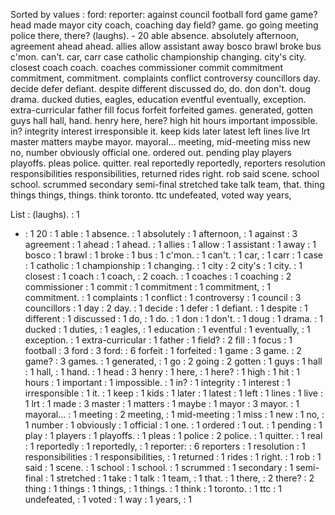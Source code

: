 Sorted by values :
ford: reporter: against council football ford game game? head made mayor city coach, coaching day field? game. go going meeting police there, there? (laughs). - 20 able absence. absolutely afternoon, agreement ahead ahead. allies allow assistant away bosco brawl broke bus c'mon. can't. car, carr case catholic championship changing. city's city. closest coach coach. coaches commissioner commit commitment commitment, commitment. complaints conflict controversy councillors day. decide defer defiant. despite different discussed do, do. don don't. doug drama. ducked duties, eagles, education eventful eventually, exception. extra-curricular father fill focus forfeit forfeited games. generated, gotten guys hall hall, hand. henry here, here? high hit hours important impossible. in? integrity interest irresponsible it. keep kids later latest left lines live lrt master matters maybe mayor. mayoral... meeting, mid-meeting miss new no, number obviously official one. ordered out. pending play players playoffs. pleas police. quitter. real reportedly reportedly, reporters resolution responsibilities responsibilities, returned rides right. rob said scene. school school. scrummed secondary semi-final stretched take talk team, that. thing things things, things. think toronto. ttc undefeated, voted way years, 

List :
(laughs). : 1
- : 1
20 : 1
able : 1
absence. : 1
absolutely : 1
afternoon, : 1
against : 3
agreement : 1
ahead : 1
ahead. : 1
allies : 1
allow : 1
assistant : 1
away : 1
bosco : 1
brawl : 1
broke : 1
bus : 1
c'mon. : 1
can't. : 1
car, : 1
carr : 1
case : 1
catholic : 1
championship : 1
changing. : 1
city : 2
city's : 1
city. : 1
closest : 1
coach : 1
coach, : 2
coach. : 1
coaches : 1
coaching : 2
commissioner : 1
commit : 1
commitment : 1
commitment, : 1
commitment. : 1
complaints : 1
conflict : 1
controversy : 1
council : 3
councillors : 1
day : 2
day. : 1
decide : 1
defer : 1
defiant. : 1
despite : 1
different : 1
discussed : 1
do, : 1
do. : 1
don : 1
don't. : 1
doug : 1
drama. : 1
ducked : 1
duties, : 1
eagles, : 1
education : 1
eventful : 1
eventually, : 1
exception. : 1
extra-curricular : 1
father : 1
field? : 2
fill : 1
focus : 1
football : 3
ford : 3
ford: : 6
forfeit : 1
forfeited : 1
game : 3
game. : 2
game? : 3
games. : 1
generated, : 1
go : 2
going : 2
gotten : 1
guys : 1
hall : 1
hall, : 1
hand. : 1
head : 3
henry : 1
here, : 1
here? : 1
high : 1
hit : 1
hours : 1
important : 1
impossible. : 1
in? : 1
integrity : 1
interest : 1
irresponsible : 1
it. : 1
keep : 1
kids : 1
later : 1
latest : 1
left : 1
lines : 1
live : 1
lrt : 1
made : 3
master : 1
matters : 1
maybe : 1
mayor : 3
mayor. : 1
mayoral... : 1
meeting : 2
meeting, : 1
mid-meeting : 1
miss : 1
new : 1
no, : 1
number : 1
obviously : 1
official : 1
one. : 1
ordered : 1
out. : 1
pending : 1
play : 1
players : 1
playoffs. : 1
pleas : 1
police : 2
police. : 1
quitter. : 1
real : 1
reportedly : 1
reportedly, : 1
reporter: : 6
reporters : 1
resolution : 1
responsibilities : 1
responsibilities, : 1
returned : 1
rides : 1
right. : 1
rob : 1
said : 1
scene. : 1
school : 1
school. : 1
scrummed : 1
secondary : 1
semi-final : 1
stretched : 1
take : 1
talk : 1
team, : 1
that. : 1
there, : 2
there? : 2
thing : 1
things : 1
things, : 1
things. : 1
think : 1
toronto. : 1
ttc : 1
undefeated, : 1
voted : 1
way : 1
years, : 1
